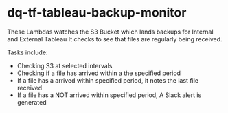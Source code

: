 # dq-tf-tableau-backup-monitor


These Lambdas watches the S3 Bucket which lands backups for Internal and External Tableau It checks to see that files are regularly being received.

Tasks include:
- Checking S3 at selected intervals
- Checking if a file has arrived within a the specified period
- If a file has a arrived within specified period, it notes the last file received
- If a file has a NOT arrived within specified period, A Slack alert is generated
